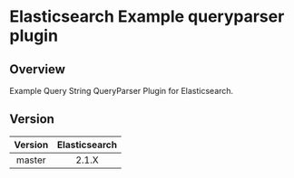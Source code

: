 Elasticsearch Example queryparser plugin
===============================

## Overview

Example Query String QueryParser Plugin for Elasticsearch.

## Version

| Version   | Elasticsearch |
|:---------:|:-------------:|
| master    | 2.1.X         |


